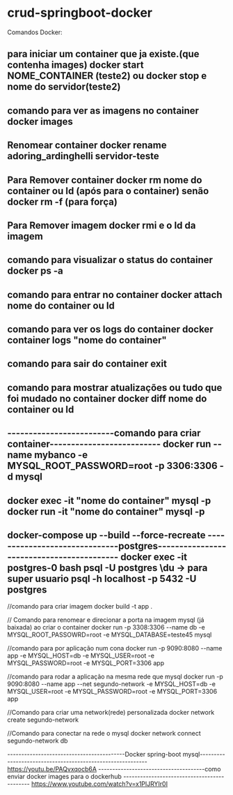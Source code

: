 # crud-springboot-docker

Comandos Docker:

para iniciar um container que ja existe.(que contenha images)
 docker start NOME_CONTAINER (teste2)
ou docker stop e nome do servidor(teste2)
--------------------------------------------------------------
comando para ver as imagens no container
docker images
--------------------------------------------------------------
Renomear container
docker rename adoring_ardinghelli servidor-teste
----------------------------------------------------------------
Para Remover container
docker rm nome do container ou Id (após para o container) senão docker rm -f (para força)
----------------------------------------------------------------
Para Remover imagem
docker rmi e o Id da imagem
--------------------------------------------------------------
comando para visualizar o status do container
docker ps -a 
---------------------------------------------------------------
comando para entrar no container
docker attach nome do container ou Id
---------------------------------------------------------------
comando para ver os logs do container
docker container logs "nome do container" 
---------------------------------------------------------------
comando para sair do container
exit
-------------------------------------------------------------------
comando para mostrar atualizações ou tudo que foi mudado no container
docker diff nome do container ou Id
----------------------------------------------------------------------------
-------------------------comando para criar container--------------------------
docker run --name mybanco -e MYSQL_ROOT_PASSWORD=root -p 3306:3306 -d mysql
-----------------------------------------------------------------------------
docker exec -it "nome do container" mysql -p
docker run -it "nome do container" mysql -p
------------------------------------------------------------------------------------
docker-compose up --build --force-recreate
------------------------------postgres------------------------------------------
docker exec -it postgres-0 bash
psql -U postgres
\du -> para super usuario
psql -h localhost -p 5432 -U postgres
---------------------------------------------------------------------------------
//comando para criar imagem 
docker build -t app .

// Comando para renomear e direcionar a porta na imagem mysql (já baixada) ao criar o container
docker run -p 3308:3306 --name db -e MYSQL_ROOT_PASSOWRD=root -e MYSQL_DATABASE=teste45 mysql

//comando para por aplicação num cona
docker run -p 9090:8080 --name app -e MYSQL_HOST=db -e MYSQL_USER=root -e MYSQL_PASSWORD=root -e MYSQL_PORT=3306 app

//comando para rodar a aplicação na mesma rede que mysql
docker run -p 9090:8080 --name app --net segundo-network -e MYSQL_HOST=db -e MYSQL_USER=root -e MYSQL_PASSWORD=root -e MYSQL_PORT=3306 app  

//Comando para criar uma network(rede) personalizada
 docker network create segundo-network

//Comando para conectar na rede o mysql
docker network connect segundo-network db

------------------------------------------Docker spring-boot mysql-----------------------------------------------------------
https://youtu.be/PAQvxqocb6A
--------------------------------------como enviar docker images para o dockerhub --------------------------------------------
https://www.youtube.com/watch?v=x1PlJRYIr0I
